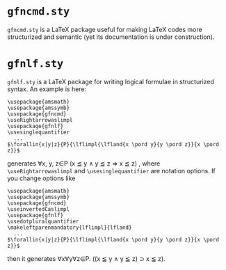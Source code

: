 # `gfncmd.sty`

`gfncmd.sty` is a LaTeX package useful for making LaTeX codes more structurized and semantic
(yet its documentation is under construction).

# `gfnlf.sty`

`gfnlf.sty` is a LaTeX package for writing logical formulae in structurized syntax.
An example is here:

    \usepackage{amsmath}
    \usepackage{amssymb}
    \usepackage{gfncmd}
    \useRightarrowaslimpl
    \usepackage{gfnlf}
    \usesinglequantifier
      ...
    $\forallin{x|y|z}{P}{\lflimpl{\lfland{x \pord y}{y \pord z}}{x \pord z}}$

generates ∀x, y, z∈P (x ≦ y ∧ y ≦ z ⇒ x ≦ z) ,
where `\useRightarrowaslimpl` and `\usesinglequantifier` are notation options.
If you change options like

    \usepackage{amsmath}
    \usepackage{amssymb}
    \usepackage{gfncmd}
    \useinvertedCaslimpl
    \usepackage{gfnlf}
    \usedotpluralquantifier
    \makeleftparenmandatory{lflimpl}{lfland}
      ...
    $\forallin{x|y|z}{P}{\lflimpl{\lfland{x \pord y}{y \pord z}}{x \pord z}}$

then it generates ∀x∀y∀z∈P. ((x ≦ y ∧ y ≦ z) ⊃ x ≦ z).
